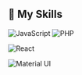 ## 🚀 My Skills


<!-- Languages -->
![JavaScript](https://img.shields.io/badge/JavaScript-F7DF1E?style=for-the-badge&logo=javascript&logoColor=black)
![PHP](https://img.shields.io/badge/PHP-777BB4?style=for-the-badge&logo=php&logoColor=white)


<!-- Frameworks / Libraries -->
![React](https://img.shields.io/badge/React-20232A?style=for-the-badge&logo=react&logoColor=61DAFB)


<!-- Styling -->
![Material UI](https://img.shields.io/badge/MUI-007FFF?style=for-the-badge&logo=mui&logoColor=white)


